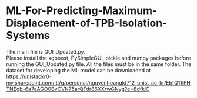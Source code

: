 # ML-For-Predicting-Maximum-Displacement-of-TPB-Isolation-Systems
The main file is GUI_Updated.py.\
Please install the xgboost, PySimpleGUI, pickle and numpy packages before running the GUI_Updated.py file.
All the files must be in the same folder.
The dataset for developing the ML model can be downloaded at https://unistackr0-my.sharepoint.com/:t:/g/personal/nguyenhoangkt712_unist_ac_kr/EbfQ11iFHTNEgb-6a7aAGO0BvCVN75arQFdr86XXrwGNyg?e=8dfkiC
